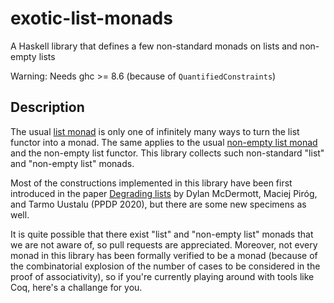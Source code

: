 # exotic-list-monads

A Haskell library that defines a few non-standard monads on lists and non-empty lists 

Warning: Needs ghc >= 8.6 (because of `QuantifiedConstraints`)

## Description

The usual [list monad](https://hackage.haskell.org/package/base-4.14.0.0/docs/src/GHC.Base.html#line-1133) is only one of infinitely many ways to turn the list functor into a monad. The same applies to the usual [non-empty list monad](https://hackage.haskell.org/package/base-4.14.0.0/docs/src/GHC.Base.html#line-1105) and the non-empty list functor. This library collects such non-standard "list" and "non-empty list" monads.

Most of the constructions implemented in this library have been first introduced in the paper [Degrading lists](degrading-lists.pdf) by Dylan McDermott, Maciej Piróg, and Tarmo Uustalu (PPDP 2020), but there are some new specimens as well.

It is quite possible that there exist "list" and "non-empty list" monads that we are not aware of, so pull requests are appreciated. Moreover, not every monad in this library has been formally verified to be a monad (because of the combinatorial explosion of the number of cases to be considered in the proof of associativity), so if you're currently playing around with tools like Coq, here's a challange for you.
